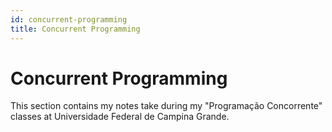 ```yaml
---
id: concurrent-programming
title: Concurrent Programming
---
```


# Concurrent Programming

This section contains my notes take during my "Programação Concorrente" classes at Universidade Federal de Campina Grande.
